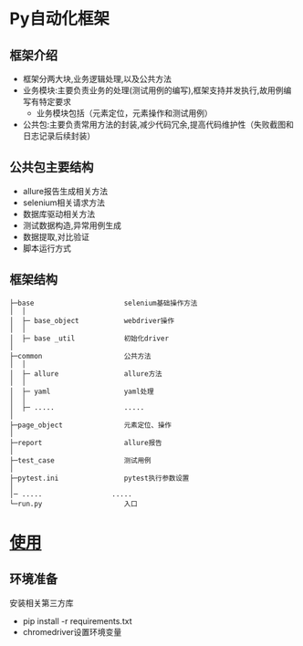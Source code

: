 # **Py自动化框架**

## 框架介绍

- 框架分两大块,业务逻辑处理,以及公共方法
- 业务模块:主要负责业务的处理(测试用例的编写),框架支持并发执行,故用例编写有特定要求
    - 业务模块包括（元素定位，元素操作和测试用例）
- 公共包:主要负责常用方法的封装,减少代码冗余,提高代码维护性（失败截图和日志记录后续封装）

## 公共包主要结构

- allure报告生成相关方法
- selenium相关请求方法
- 数据库驱动相关方法
- 测试数据构造,异常用例生成
- 数据提取,对比验证
- 脚本运行方式

## 框架结构

```
├─base         		 		selenium基础操作方法
│  │ 
│  ├─ base_object    		webdriver操作
│  │ 
│  ├─ base _util            初始化driver
│ 
├─common         	    	公共方法
│  │ 
│  ├─ allure                allure方法
│  │ 
│  ├─ yaml             		yaml处理
│  │ 
│  ├─ .....                 .....
│ 
├─page_object              	元素定位、操作
│ 
├─report			        allure报告
│
├─test_case      			测试用例
│
├─pytest.ini      			pytest执行参数设置
│ 
│─ .....                 .....
└─run.py          			入口

```

# [使用]() 

##  环境准备

 安装相关第三方库

- pip install -r requirements.txt 
- chromedriver设置环境变量